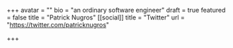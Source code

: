 +++
avatar = ""
bio = "an ordinary software engineer"
draft = true
featured = false
title = "Patrick Nugros"
[[social]]
title = "Twitter"
url = "https://twitter.com/patricknugros"

+++
